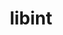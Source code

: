 ---
title: "libint"
layout: cache
categories: [package, develop]
meta: {"versions": ["2.6.0"], "compilers": ["gcc@=11.4.0", "gcc@=9.4.0"], "oss": ["ubuntu20.04", "ubuntu22.04"], "platforms": ["linux"], "targets": ["neoverse_v1", "neoverse_v2", "ppc64le", "x86_64_v3"], "stacks": ["e4s", "e4s-neoverse-v2", "e4s-neoverse_v1", "e4s-power", "root"], "num_specs": 12, "num_specs_by_stack": {"root": 12, "e4s-power": 3, "e4s-neoverse_v1": 3, "e4s-neoverse-v2": 3, "e4s": 3}}
spec_details: [{"hash": "336mfjvyrszwroxs7fqib2impbkj3u43", "compiler": "gcc@=9.4.0", "versions": ["2.6.0"], "os": "ubuntu20.04", "platform": "linux", "target": "ppc64le", "variants": ["build_system=autotools", "~debug", "~fma", "+fortran", "tune=cp2k-lmax-5"], "stacks": ["root", "e4s-power"], "size": "-", "tarball": "https://binaries.spack.io/develop/build_cache/linux-ubuntu20.04-ppc64le/gcc-9.4.0/libint-2.6.0/linux-ubuntu20.04-ppc64le-gcc-9.4.0-libint-2.6.0-336mfjvyrszwroxs7fqib2impbkj3u43.spack"}, {"hash": "vxkjwvq3ce62h7zns5qgzv3wfxd2c7p3", "compiler": "gcc@=9.4.0", "versions": ["2.6.0"], "os": "ubuntu20.04", "platform": "linux", "target": "ppc64le", "variants": ["build_system=autotools", "~debug", "~fma", "+fortran", "tune=cp2k-lmax-5"], "stacks": ["root", "e4s-power"], "size": "-", "tarball": "https://binaries.spack.io/develop/build_cache/linux-ubuntu20.04-ppc64le/gcc-9.4.0/libint-2.6.0/linux-ubuntu20.04-ppc64le-gcc-9.4.0-libint-2.6.0-vxkjwvq3ce62h7zns5qgzv3wfxd2c7p3.spack"}, {"hash": "52a75urd2x6l3ioz23bsc6tjmuhcbttf", "compiler": "gcc@=9.4.0", "versions": ["2.6.0"], "os": "ubuntu20.04", "platform": "linux", "target": "ppc64le", "variants": ["build_system=autotools", "~debug", "~fma", "+fortran", "tune=cp2k-lmax-5"], "stacks": ["root", "e4s-power"], "size": "-", "tarball": "https://binaries.spack.io/develop/build_cache/linux-ubuntu20.04-ppc64le/gcc-9.4.0/libint-2.6.0/linux-ubuntu20.04-ppc64le-gcc-9.4.0-libint-2.6.0-52a75urd2x6l3ioz23bsc6tjmuhcbttf.spack"}, {"hash": "dl45pnurbfjc6uorxdfpgpdwzyt346wi", "compiler": "gcc@=11.4.0", "versions": ["2.6.0"], "os": "ubuntu22.04", "platform": "linux", "target": "neoverse_v1", "variants": ["build_system=autotools", "~debug", "~fma", "+fortran", "tune=cp2k-lmax-5"], "stacks": ["root", "e4s-neoverse_v1"], "size": "-", "tarball": "https://binaries.spack.io/develop/build_cache/linux-ubuntu22.04-neoverse_v1/gcc-11.4.0/libint-2.6.0/linux-ubuntu22.04-neoverse_v1-gcc-11.4.0-libint-2.6.0-dl45pnurbfjc6uorxdfpgpdwzyt346wi.spack"}, {"hash": "xdvl26ebc2braageisdwalv5nze4o4hp", "compiler": "gcc@=11.4.0", "versions": ["2.6.0"], "os": "ubuntu22.04", "platform": "linux", "target": "neoverse_v1", "variants": ["build_system=autotools", "~debug", "~fma", "+fortran", "tune=cp2k-lmax-5"], "stacks": ["root", "e4s-neoverse_v1"], "size": "-", "tarball": "https://binaries.spack.io/develop/build_cache/linux-ubuntu22.04-neoverse_v1/gcc-11.4.0/libint-2.6.0/linux-ubuntu22.04-neoverse_v1-gcc-11.4.0-libint-2.6.0-xdvl26ebc2braageisdwalv5nze4o4hp.spack"}, {"hash": "q2bg5osbubjzomlovcpsqx25pwcvkakd", "compiler": "gcc@=11.4.0", "versions": ["2.6.0"], "os": "ubuntu22.04", "platform": "linux", "target": "neoverse_v1", "variants": ["build_system=autotools", "~debug", "~fma", "+fortran", "tune=cp2k-lmax-5"], "stacks": ["root", "e4s-neoverse_v1"], "size": "-", "tarball": "https://binaries.spack.io/develop/build_cache/linux-ubuntu22.04-neoverse_v1/gcc-11.4.0/libint-2.6.0/linux-ubuntu22.04-neoverse_v1-gcc-11.4.0-libint-2.6.0-q2bg5osbubjzomlovcpsqx25pwcvkakd.spack"}, {"hash": "nt6le7dzxzdutt2gzh2bodpqgwdqnsm4", "compiler": "gcc@=11.4.0", "versions": ["2.6.0"], "os": "ubuntu22.04", "platform": "linux", "target": "neoverse_v2", "variants": ["build_system=autotools", "~debug", "~fma", "+fortran", "tune=cp2k-lmax-5"], "stacks": ["root", "e4s-neoverse-v2"], "size": "-", "tarball": "https://binaries.spack.io/develop/build_cache/linux-ubuntu22.04-neoverse_v2/gcc-11.4.0/libint-2.6.0/linux-ubuntu22.04-neoverse_v2-gcc-11.4.0-libint-2.6.0-nt6le7dzxzdutt2gzh2bodpqgwdqnsm4.spack"}, {"hash": "vpyfuufn7qq5ep2cuob6nzxzorrdlnil", "compiler": "gcc@=11.4.0", "versions": ["2.6.0"], "os": "ubuntu22.04", "platform": "linux", "target": "neoverse_v2", "variants": ["build_system=autotools", "~debug", "~fma", "+fortran", "tune=cp2k-lmax-5"], "stacks": ["root", "e4s-neoverse-v2"], "size": "-", "tarball": "https://binaries.spack.io/develop/build_cache/linux-ubuntu22.04-neoverse_v2/gcc-11.4.0/libint-2.6.0/linux-ubuntu22.04-neoverse_v2-gcc-11.4.0-libint-2.6.0-vpyfuufn7qq5ep2cuob6nzxzorrdlnil.spack"}, {"hash": "7quic2ohb4poe2v45yymq2meauuunzdz", "compiler": "gcc@=11.4.0", "versions": ["2.6.0"], "os": "ubuntu22.04", "platform": "linux", "target": "neoverse_v2", "variants": ["build_system=autotools", "~debug", "~fma", "+fortran", "tune=cp2k-lmax-5"], "stacks": ["root", "e4s-neoverse-v2"], "size": "-", "tarball": "https://binaries.spack.io/develop/build_cache/linux-ubuntu22.04-neoverse_v2/gcc-11.4.0/libint-2.6.0/linux-ubuntu22.04-neoverse_v2-gcc-11.4.0-libint-2.6.0-7quic2ohb4poe2v45yymq2meauuunzdz.spack"}, {"hash": "tdtomghn5n3s3c6wi5ozn3pd6w3xylrg", "compiler": "gcc@=11.4.0", "versions": ["2.6.0"], "os": "ubuntu22.04", "platform": "linux", "target": "x86_64_v3", "variants": ["build_system=autotools", "~debug", "~fma", "+fortran", "tune=cp2k-lmax-5"], "stacks": ["root", "e4s"], "size": "-", "tarball": "https://binaries.spack.io/develop/build_cache/linux-ubuntu22.04-x86_64_v3/gcc-11.4.0/libint-2.6.0/linux-ubuntu22.04-x86_64_v3-gcc-11.4.0-libint-2.6.0-tdtomghn5n3s3c6wi5ozn3pd6w3xylrg.spack"}, {"hash": "ppcncdx2vlglgjph6qi3fwlvn3htn3mb", "compiler": "gcc@=11.4.0", "versions": ["2.6.0"], "os": "ubuntu22.04", "platform": "linux", "target": "x86_64_v3", "variants": ["build_system=autotools", "~debug", "~fma", "+fortran", "tune=cp2k-lmax-5"], "stacks": ["root", "e4s"], "size": "-", "tarball": "https://binaries.spack.io/develop/build_cache/linux-ubuntu22.04-x86_64_v3/gcc-11.4.0/libint-2.6.0/linux-ubuntu22.04-x86_64_v3-gcc-11.4.0-libint-2.6.0-ppcncdx2vlglgjph6qi3fwlvn3htn3mb.spack"}, {"hash": "yl7cuua367wrysfducyiw3ahhc3rddcu", "compiler": "gcc@=11.4.0", "versions": ["2.6.0"], "os": "ubuntu22.04", "platform": "linux", "target": "x86_64_v3", "variants": ["build_system=autotools", "~debug", "~fma", "+fortran", "tune=cp2k-lmax-5"], "stacks": ["root", "e4s"], "size": "-", "tarball": "https://binaries.spack.io/develop/build_cache/linux-ubuntu22.04-x86_64_v3/gcc-11.4.0/libint-2.6.0/linux-ubuntu22.04-x86_64_v3-gcc-11.4.0-libint-2.6.0-yl7cuua367wrysfducyiw3ahhc3rddcu.spack"}]
---